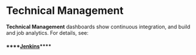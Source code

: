 # Technical Management

**Technical Management** dashboards show continuous integration, and build and job analytics. For details, see:

#### \*\*\*\*[**Jenkins**](jenkins.md)\*\*\*\*


